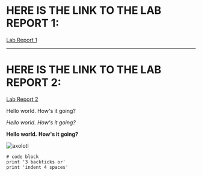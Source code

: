 
# HERE IS THE LINK TO THE LAB REPORT 1:

[Lab Report 1](https://snehalyutika.github.io/cse15l-lab-reports/lab-report-1-week-2.html)

----------------------------------------------------------------------

# HERE IS THE LINK TO THE LAB REPORT 2:

[Lab Report 2](https://snehalyutika.github.io/cse15l-lab-reports/lab-report-2-week-4.html)


Hello world.
How's it going?

*Hello world.*
*How's it going?*

**Hello world.**
**How's it going?**

![axolotl](https://user-images.githubusercontent.com/103288241/162536711-235bb037-1ad5-4472-ae8b-f1364d4df523.jpg)

```
# code block
print '3 backticks or'
print 'indent 4 spaces'
```



